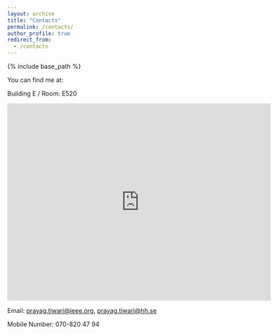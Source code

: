 ```yaml
---
layout: archive
title: "Contacts"
permalink: /contacts/
author_profile: true
redirect_from:
  - /contacts
---
```


{% include base_path %}

You can find me at:

Building E / Room: E520

<iframe src="https://www.google.com/maps/embed?pb=!1m18!1m12!1m3!1d156763.93483879098!2d12.878155900001753!3d56.66409366401254!2m3!1f0!2f0!3f0!3m2!1i1024!2i768!4f13.1!3m3!1m2!1s0x0%3A0x0!2zMTPCsDU4JzEyLjYiTiAxMjnCsDU5JzQ1LjkiVw!5e0!3m2!1sen!2sus!4v1614110379288!5m2!1sen!2sus" width="600" height="450" style="border:0;" allowfullscreen="" loading="lazy"></iframe>

Email: prayag.tiwari@ieee.org, prayag.tiwari@hh.se

Mobile Number: 070-820 47 94


